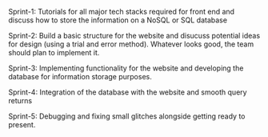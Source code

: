 Sprint-1: Tutorials for all major tech stacks required for front end and discuss how to store the information on a NoSQL or SQL database

Sprint-2: Build a basic structure for the website and disucuss potential ideas for design (using a trial and error method). Whatever looks good, the team should plan to implement it.

Sprint-3: Implementing functionality for the website and developing the database for information storage purposes.

Sprint-4: Integration of the database with the website and smooth query returns

Sprint-5: Debugging and fixing small glitches alongside getting ready to present.
